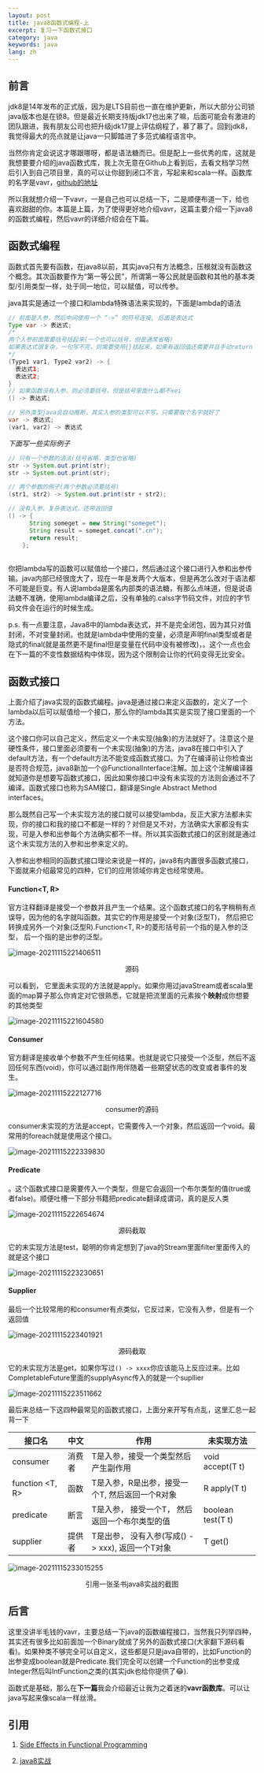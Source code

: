 ```yaml
---
layout: post
title: java8函数式编程-上
excerpt: 复习一下函数式接口
category: java
keywords: java
lang: zh
---
```


## 前言

jdk8是14年发布的正式版，因为是LTS目前也一直在维护更新，所以大部分公司锁java版本也是在锁8。但是最近长期支持版jdk17也出来了嘛，后面可能会有激进的团队跟进，我有朋友公司也把升级jdk17提上评估纲程了，慕了慕了。回到jdk8，我觉得最大的亮点就是让java一只脚踏进了多范式编程语言中。

当然你肯定会说这才哪跟哪呀，都是语法糖而已。但是配上一些优秀的库，这就是我想要要介绍的java函数式库，我上次无意在Github上看到后，去看文档学习然后引入到自己项目里，真的可以让你甜到闭口不言，写起来和scala一样。函数库的名字是vavr，[github的地址](https://github.com/vavr-io/vavr)

所以我就想介绍一下vavr，一是自己也可以总结一下，二是顺便布道一下，给也喜欢甜甜的你。本篇是上篇，为了使得更好地介绍vavr，这篇主要介绍一下java8的函数式编程，然后vavr的详细介绍会在下篇。



## 函数式编程

函数式首先要有函数，在java8以前，其实java只有方法概念，压根就没有函数这个概念。其次函数要作为“第一等公民”，所谓第一等公民就是函数和其他的基本类型/引用类型一样，处于同一地位，可以赋值，可以传参。

java其实是通过一个接口和lambda特殊语法来实现的，下面是lambda的语法

```java
// 前面是入参，然后中间使用一个 “->” 的符号连接, 后面是表达式
Type var -> 表达式;
/*
两个入参前面需要括号括起来(一个也可以括号，但是通常省略)
如果表达式很复杂，一句写不完，则需要使用{}括起来，如果有返回值还需要并且手动return
*/
(Type1 var1, Type2 var2) -> {
  表达式1;
  表达式2;
}
// 如果函数没有入参，则必须要括号，但是括号里面什么都不xei
() -> 表达式;

// 另外类型java会自动推断，其实入参的类型可以不写，只需要取个名字就好了
var -> 表达式;
(var1, var2) -> 表达式
```

*下面写一些实际例子*

```java
// 只有一个参数的语法(括号省略，类型也省略)
str -> System.out.print(str);
str -> System.out.print(str);

// 两个参数的例子(两个参数必须要括号)
(str1, str2) -> System.out.print(str + str2);

// 没有入参，复杂表达式，还带返回值
() -> {
      String someget = new String("someget");
      String result = someget.concat(".cn");
      return result;
    };
  
```

你把lambda写的函数可以赋值给一个接口，然后通过这个接口进行入参和出参传输。java内部已经很庞大了，现在一年是发两个大版本，但是再怎么改对于语法都不可能是巨变。有人说lambda是匿名内部类的语法糖，有那么点味道，但是说语法糖不准确，使用lambda编译之后，没有单独的.calss字节码文件，对应的字节码文件会在运行的时候生成。

p.s. 有一点要注意，Java8中的lambda表达式，并不是完全闭包，因为其只对值封闭，不对变量封闭。也就是lambda中使用的变量，必须是声明final类型或者是隐式的final(就是虽然更不是final但是变量在代码中没有被修改)，。这个一点也会在下一篇的不变性数据结构中体现，因为这个限制会让你的代码变得无比安全。

## 函数式接口

上面介绍了java实现的函数式编程。java是通过接口来定义函数的，定义了一个lambda以后可以赋值给一个接口，那么你的lambda其实是实现了接口里面的一个方法。

这个接口你可以自己定义，然后定义一个未实现(抽象)的方法就好了。注意这个是硬性条件，接口里面必须要有一个未实现(抽象)的方法，java8在接口中引入了default方法，有一个default方法不能变成函数式接口。为了在编译前让你检查出是否符合规范，java8新加一个@FunctionalInterface注解。加上这个注解编译器就知道你是想要写函数式接口，因此如果你接口中没有未实现的方法则会通过不了编译。函数式接口也称为SAM接口，翻译是Single Abstract Method interfaces。

那么既然自己写一个未实现方法的接口就可以接受lambda，反正大家方法都未实现，你的接口和我的接口不都是一样的？对但是又不对，方法确实大家都没有实现，可是入参和出参每个方法确实都不一样。所以其实函数式接口的区别就是通过这个未实现方法的入参和出参来定义的。

入参和出参相同的函数式接口理论来说是一样的，java8有内置很多函数式接口，下面就来介绍最常见的四种，它们的应用领域你肯定也经常使用。

#### Function<T, R>

官方注释翻译是接受一个参数并且产生一个结果。这个函数式接口的名字稍稍有点误导，因为他的名字就叫函数。其实它的作用是接受一个对象(泛型T)， 然后把它转换成另外一个对象(泛型R).Function<T, R>的菱形括号前一个指的是入参的泛型， 后一个指的是出参的泛型。

![image-20211115221406511](https://mypicgogo.oss-cn-hangzhou.aliyuncs.com/tuchuang20211115221406.png)

<center>源码</center>

可以看到， 它里面未实现的方法就是apply。如果你用过javaStream或者scala里面的map算子那么你肯定对它很熟悉，它就是把流里面的元素挨个**映射**成你想要的其他类型

![image-20211115221604580](https://mypicgogo.oss-cn-hangzhou.aliyuncs.com/tuchuang20211115221604.png)



#### Consumer<T> 

官方翻译是接收单个参数不产生任何结果。也就是说它只接受一个泛型，然后不返回任何东西(void)，你可以通过副作用伴随着一些期望状态的改变或者事件的发生。

![image-20211115222127716](https://mypicgogo.oss-cn-hangzhou.aliyuncs.com/tuchuang20211115222127.png)

<center>consumer的源码 </center>

consumer未实现的方法是accept，它需要传入一个对象，然后返回一个void。最常用的foreach就是使用这个接口。

![image-20211115222339830](https://mypicgogo.oss-cn-hangzhou.aliyuncs.com/tuchuang20211115222339.png)



#### Predicate<T>

。这个函数式接口是需要传入一个类型，但是它会返回一个布尔类型的值(true或者false)。顺便吐槽一下部分书籍把predicate翻译成谓词，真的是反人类

![image-20211115222654674](https://mypicgogo.oss-cn-hangzhou.aliyuncs.com/tuchuang20211115222654.png)

<center>源码截取</center>

它的未实现方法是test，聪明的你肯定想到了java的Stream里面filter里面传入的就是这个接口

![image-20211115223230651](https://mypicgogo.oss-cn-hangzhou.aliyuncs.com/tuchuang20211115223230.png)



#### Supplier<T>

最后一个比较常用的和consumer有点类似，它反过来，它没有入参，但是有一个返回值

![image-20211115223401921](https://mypicgogo.oss-cn-hangzhou.aliyuncs.com/tuchuang20211115223401.png)

<center>源码截取</center>

它的未实现方法是get，如果你写过`() -> xxxx`你应该能马上反应过来。比如CompletableFuture里面的supplyAsync传入的就是一个supllier

![image-20211115223511662](https://mypicgogo.oss-cn-hangzhou.aliyuncs.com/tuchuang20211115223511.png)

最后来总结一下这四种最常见的函数式接口，上面分来开写有点乱，这里汇总一起背一下

| 接口名          | 中文   | 作用                                             | 未实现方法        |
| --------------- | ------ | ------------------------------------------------ | ----------------- |
| consumer<T>     | 消费者 | T是入参，接受一个类型然后产生副作用              | void accept(T t)  |
| function <T, R> | 函数   | T是入参，R是出参，接受一个T, 然后返回一个R对象   | R apply(T t)      |
| predicate<T>    | 断言   | T是入参， 接受一个T， 然后返回一个布尔类型的值   | boolean test(T t) |
| supplier<T>     | 提供者 | T是出参， 没有入参(写成() -> xxx), 返回一个T对象 | T get()           |

![image-20211115233015255](https://mypicgogo.oss-cn-hangzhou.aliyuncs.com/tuchuang20211115233015.png)

<center>引用一张圣书java8实战的截图</center>



## 后言

这里没讲半毛钱的vavr，主要总结一下java的函数编程接口，当然我只列举四种，其实还有很多比如前面加一个Binary就成了另外的函数式接口(大家翻下源码看看)。如果种类不够完全可以自定义，这些都是只是java自带的，比如Function的出参变成boolean就是Predicate.我们完全可以创建一个Function的出参变成Integer然后叫IntFunction之类的(其实jdk也给你提供了😂).

函数式是基础，那么在**下一篇**我会介绍最近让我为之着迷的**vavr函数库**。可以让java写起来像scala一样丝滑。



## 引用

1. [Side Effects in Functional Programming](https://stackoverflow.com/questions/38331690/side-effects-in-functional-programming)

2. [java8实战](https://book.douban.com/subject/26772632/)

